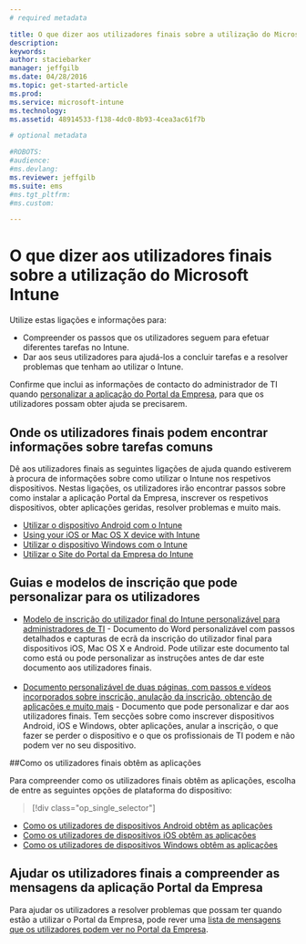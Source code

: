 ```yaml
---
# required metadata

title: O que dizer aos utilizadores finais sobre a utilização do Microsoft Intune | Microsoft Intune
description:
keywords:
author: staciebarker
manager: jeffgilb
ms.date: 04/28/2016
ms.topic: get-started-article
ms.prod:
ms.service: microsoft-intune
ms.technology:
ms.assetid: 48914533-f138-4dc0-8b93-4cea3ac61f7b

# optional metadata

#ROBOTS:
#audience:
#ms.devlang:
ms.reviewer: jeffgilb
ms.suite: ems
#ms.tgt_pltfrm:
#ms.custom:

---
```




# O que dizer aos utilizadores finais sobre a utilização do Microsoft Intune

Utilize estas ligações e informações para:

- Compreender os passos que os utilizadores seguem para efetuar diferentes tarefas no Intune.
- Dar aos seus utilizadores para ajudá-los a concluir tarefas e a resolver problemas que tenham ao utilizar o Intune.

Confirme que inclui as informações de contacto do administrador de TI quando [personalizar a aplicação do Portal da Empresa](/Intune/get-started/start-with-a-paid-subscription-to-microsoft-intune-step-7), para que os utilizadores possam obter ajuda se precisarem.


## Onde os utilizadores finais podem encontrar informações sobre tarefas comuns

Dê aos utilizadores finais as seguintes ligações de ajuda quando estiverem à procura de informações sobre como utilizar o Intune nos respetivos dispositivos. Nestas ligações, os utilizadores irão encontrar passos sobre como instalar a aplicação Portal da Empresa, inscrever os respetivos dispositivos, obter aplicações geridas, resolver problemas e muito mais.

- [Utilizar o dispositivo Android com o Intune](/Intune/EndUser/using-your-android-device-with-intune)
- [Using your iOS or Mac OS X device with Intune](/Intune/EndUser/using-your-ios-or-mac-os-x-device-with-intune)
- [Utilizar o dispositivo Windows com o Intune](/Intune/EndUser/using-your-windows-device-with-intune)
- [Utilizar o Site do Portal da Empresa do Intune](/Intune/EndUser/using-the-intune-company-portal-website)


## Guias e modelos de inscrição que pode personalizar para os utilizadores

- [Modelo de inscrição do utilizador final do Intune personalizável para administradores de TI](https://gallery.technet.microsoft.com/End-user-Intune-enrollment-55dfd64a) - Documento do Word personalizável com passos detalhados e capturas de ecrã da inscrição do utilizador final para dispositivos iOS, Mac OS X e Android. Pode utilizar este documento tal como está ou pode personalizar as instruções antes de dar este documento aos utilizadores finais.</br></br>
- [Documento personalizável de duas páginas, com passos e vídeos incorporados sobre inscrição, anulação da inscrição, obtenção de aplicações e muito mais](https://gallery.technet.microsoft.com/Intune-End-User-Enrollment-3a0c9b0c#content) - Documento que pode personalizar e dar aos utilizadores finais. Tem secções sobre como inscrever dispositivos Android, iOS e Windows, obter aplicações, anular a inscrição, o que fazer se perder o dispositivo e o que os profissionais de TI podem e não podem ver no seu dispositivo.

##Como os utilizadores finais obtêm as aplicações

Para compreender como os utilizadores finais obtêm as aplicações, escolha de entre as seguintes opções de plataforma do dispositivo:

> [!div class="op_single_selector"]
- [Como os utilizadores de dispositivos Android obtêm as aplicações](how-your-android-users-get-their-apps.md)
- [Como os utilizadores de dispositivos iOS obtêm as aplicações](how-your-ios-users-get-their-apps.md)
- [Como os utilizadores de dispositivos Windows obtêm as aplicações](how-your-windows-users-get-their-apps.md)

## Ajudar os utilizadores finais a compreender as mensagens da aplicação Portal da Empresa

Para ajudar os utilizadores a resolver problemas que possam ter quando estão a utilizar o Portal da Empresa, pode rever uma [lista de mensagens que os utilizadores podem ver no Portal da Empresa](/Intune/Plan-Design/help-end-users-understand-company-portal-app-messages).


<!--HONumber=Jun16_HO1-->


